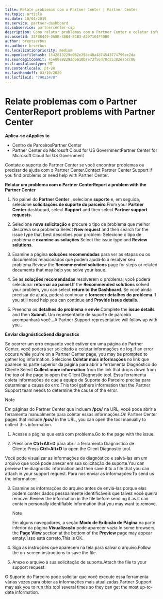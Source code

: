```yaml
---
title: Relate problemas com o Partner Center | Partner Center
ms.topic: article
ms.date: 10/04/2019
ms.service: partner-dashboard
ms.subservice: partnercenter-csp
description: Como relatar problemas com o Partner Center e coletar informações de diagnóstico para nossa equipe de suporte.
ms.assetid: 33FB8449-0A8B-48B4-8CB3-A297104F40B0
author: brentserbus
ms.author: brserbus
ms.localizationpriority: medium
ms.openlocfilehash: 1542813229c062e298e40a4874543774796ec2da
ms.sourcegitcommit: 45e80e92292d6618b7e73f56d70c85382e7bcc06
ms.translationtype: MT
ms.contentlocale: pt-BR
ms.lasthandoff: 03/10/2020
ms.locfileid: "79023478"
---
```

# <a name="report-problems-with-partner-center"></a><span data-ttu-id="a4198-103">Relate problemas com o Partner Center</span><span class="sxs-lookup"><span data-stu-id="a4198-103">Report problems with Partner Center</span></span>

<span data-ttu-id="a4198-104">**Aplica-se a**</span><span class="sxs-lookup"><span data-stu-id="a4198-104">**Applies to**</span></span>

- <span data-ttu-id="a4198-105">Centro de Parceiros</span><span class="sxs-lookup"><span data-stu-id="a4198-105">Partner Center</span></span>
- <span data-ttu-id="a4198-106">Partner Center do Microsoft Cloud for US Government</span><span class="sxs-lookup"><span data-stu-id="a4198-106">Partner Center for Microsoft Cloud for US Government</span></span>


<span data-ttu-id="a4198-107">Contate o suporte do Partner Center se você encontrar problemas ou precisar de ajuda com o Partner Center.</span><span class="sxs-lookup"><span data-stu-id="a4198-107">Contact Partner Center Support if you find problems or need help with Partner Center.</span></span>

<span data-ttu-id="a4198-108">**Relatar um problema com o Partner Center**</span><span class="sxs-lookup"><span data-stu-id="a4198-108">**Report a problem with the Partner Center**</span></span>

1. <span data-ttu-id="a4198-109">No painel do **Partner Center** , selecione **suporte** e, em seguida, selecione **solicitações de suporte do parceiro**.</span><span class="sxs-lookup"><span data-stu-id="a4198-109">From your **Partner Center** dashboard, select **Support** and then select **Partner support requests**.</span></span>

2. <span data-ttu-id="a4198-110">Selecione **nova solicitação** e procure o tipo de problema que melhor descreva seu problema.</span><span class="sxs-lookup"><span data-stu-id="a4198-110">Select **New request** and then search for the issue type that best describes your problem.</span></span> <span data-ttu-id="a4198-111">Selecione o tipo de problema e **examine as soluções**.</span><span class="sxs-lookup"><span data-stu-id="a4198-111">Select the issue type and **Review solutions**.</span></span>

3. <span data-ttu-id="a4198-112">Examine a página **soluções recomendadas** para ver as etapas ou os documentos relacionados que podem ajudá-lo a resolver seu problema.</span><span class="sxs-lookup"><span data-stu-id="a4198-112">Review the **Recommended solutions** page for steps or related documents that may help you solve your issue.</span></span>

4. <span data-ttu-id="a4198-113">Se as **soluções recomendadas** resolverem o problema, você poderá selecionar **retornar ao painel**.</span><span class="sxs-lookup"><span data-stu-id="a4198-113">If the **Recommended solutions** solved your problem, you can select **return to the Dashboard**.</span></span> <span data-ttu-id="a4198-114">Se você ainda precisar de ajuda, poderá continuar e **fornecer detalhes do problema**.</span><span class="sxs-lookup"><span data-stu-id="a4198-114">If you still need help you can continue and **Provide issue details**.</span></span>

5. <span data-ttu-id="a4198-115">Preencha os **detalhes do problema** e **envie**.</span><span class="sxs-lookup"><span data-stu-id="a4198-115">Complete the **issue details** and then **Submit**.</span></span> <span data-ttu-id="a4198-116">Um representante de suporte de parceiro acompanhará você...</span><span class="sxs-lookup"><span data-stu-id="a4198-116">A Partner Support representative will follow up with you..</span></span>

<span data-ttu-id="a4198-117">**Enviar diagnóstico**</span><span class="sxs-lookup"><span data-stu-id="a4198-117">**Send diagnostics**</span></span>

<span data-ttu-id="a4198-118">Se ocorrer um erro enquanto você estiver em uma página do Partner Center, você poderá ser solicitado a coletar informações de log.</span><span class="sxs-lookup"><span data-stu-id="a4198-118">If an error occurs while you're on a Partner Center page, you may be prompted to gather log information.</span></span> <span data-ttu-id="a4198-119">Selecione **Coletar mais informações** no link que aparece na parte superior da página para abrir a ferramenta Diagnóstico do Cliente.</span><span class="sxs-lookup"><span data-stu-id="a4198-119">Select **Collect more information** from the link that drops down from the top of the page to open the Client Diagnostic tool.</span></span> <span data-ttu-id="a4198-120">Essa ferramenta coleta informações de que a equipe de Suporte do Parceiro precisa para determinar a causa do erro.</span><span class="sxs-lookup"><span data-stu-id="a4198-120">This tool gathers information that the Partner Support team needs to determine the cause of the error.</span></span> 

>[!NOTE]
><span data-ttu-id="a4198-121">Em páginas do Partner Center que incluem **/pcv/** na URL, você pode abrir a ferramenta manualmente para coletar essas informações.</span><span class="sxs-lookup"><span data-stu-id="a4198-121">On Partner Center pages that include **/pcv/** in the URL, you can open the tool manually to collect this information.</span></span>

1. <span data-ttu-id="a4198-122">Acesse a página que está com problema.</span><span class="sxs-lookup"><span data-stu-id="a4198-122">Go to the page with the issue.</span></span>

2. <span data-ttu-id="a4198-123">Pressione **Ctrl+Alt+D** para abrir a ferramenta Diagnóstico de Cliente.</span><span class="sxs-lookup"><span data-stu-id="a4198-123">Press **Ctrl+Alt+D** to open the Client Diagnostic tool.</span></span>

<span data-ttu-id="a4198-124">Você pode visualizar as informações de diagnóstico e salvá-las em um arquivo que você pode anexar em sua solicitação de suporte.</span><span class="sxs-lookup"><span data-stu-id="a4198-124">You can preview the diagnostic information and then save it to a file that you can attach in your support request.</span></span> <span data-ttu-id="a4198-125">Para nos enviar as informações:</span><span class="sxs-lookup"><span data-stu-id="a4198-125">To send us the information:</span></span>

3. <span data-ttu-id="a4198-126">Examine as informações do arquivo antes de enviá-las porque elas podem conter dados pessoalmente identificáveis que talvez você queira remover.</span><span class="sxs-lookup"><span data-stu-id="a4198-126">Review the information in the file before sending it as it can contain personally identifiable information that you may want to remove.</span></span> 

    >[!NOTE]
    ><span data-ttu-id="a4198-127">Em alguns navegadores, a seção **Modo de Exibição de Página** na parte inferior da página **Visualização** pode aparecer vazia.</span><span class="sxs-lookup"><span data-stu-id="a4198-127">In some browsers, the **Page View** section at the bottom of the **Preview** page may appear empty.</span></span> <span data-ttu-id="a4198-128">Isso está correto.</span><span class="sxs-lookup"><span data-stu-id="a4198-128">This is OK.</span></span>

4. <span data-ttu-id="a4198-129">Siga as instruções que aparecem na tela para salvar o arquivo.</span><span class="sxs-lookup"><span data-stu-id="a4198-129">Follow the on-screen instructions to save the file.</span></span>

5. <span data-ttu-id="a4198-130">Anexe o arquivo à sua solicitação de suporte.</span><span class="sxs-lookup"><span data-stu-id="a4198-130">Attach the file to your support request.</span></span>

<span data-ttu-id="a4198-131">O Suporte do Parceiro pode solicitar que você execute essa ferramenta várias vezes para obter as informações mais atualizadas.</span><span class="sxs-lookup"><span data-stu-id="a4198-131">Partner Support may ask you to run this tool several times so they can get the most up-to-date information.</span></span>

